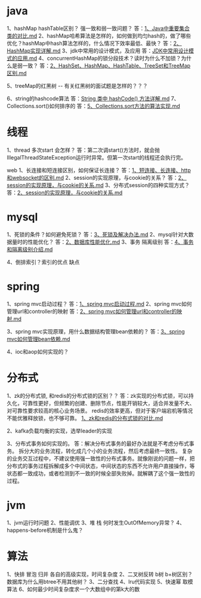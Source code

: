 # java
1、hashMap hashTable区别？ 强一致和弱一致问题？
答：[1、Java中重要集合类的对比.md]()
2、hashMap哈希算法是怎样的，如何做到均匀hash的，做了哪些优化？hashMap中hash算法怎样的，什么情况下效率最低、最快？ 
答：[2、HashMap实现详解.md]()
3、jdk中常用的设计模式，及应用
答：[JDK中常用设计模式的应用.md]()
4、concurrentHashMap的锁分段技术？读时为什么不加锁？为什么是弱一致？
答：[2、HashSet、HashMap、HashTable、TreeSet和TreeMap区别.md]()

5、treeMap的红黑树
-- 有关红黑树的面试题是怎样的？？？

6、string的hashcode算法
答：[String 类中 hashCode() 方法详解.md]()
7、Collections.sort()如何排序的
答：[5、Collections.sort方法的算法实现.md]()



# 线程
1、thread 多次start 会怎样？
答：第二次调start()方法时，就会抛IllegalThreadStateException运行时异常。但第一次start的线程还会执行完。



web
1、长连接和短连接区别，如何保证长连接？
答：[1、短连接、长连接、http和websocket的区别.md]()
2、session的实现原理，与cookie的关系？
答：[2、session的实现原理，与cookie的关系.md]()
3、分布式session的四种实现方式？
答：[2、session的实现原理，与cookie的关系.md]()



# mysql
1、死锁的条件？如何避免死锁？
答：[3、死锁及解决办法.md]()
2、mysql针对大数据量时的性能优化？
答：[2、数据库性能优化.md]()
3、事务 隔离级别
答：[4、事务和隔离级别介绍.md]()

4、倒排索引？索引的优点 缺点



# spring
1、spring mvc启动过程？
答：[1、spring mvc启动过程.md]()
2、spring mvc如何管理url和controller的映射
答：[2、spring mvc如何管理url和controller的映射.md]()

3、spring mvc实现原理，用什么数据结构管理bean依赖的？
答：[3、spring mvc如何管理bean依赖.md]()

4、ioc和aop如何实现的？



# 分布式
1、zk的分布式锁, 和redis的分布式锁的区别？？
答：zk实现的分布式锁，可以持久化，可靠性更好，但频繁的创建、删除节点，性能开销较大，适合并发量不大、对可靠性要求较高的核心业务场景。
redis的效率更高，但对于客户端宕机等情况不能优雅释放锁，也不够可靠。
[1、zk和redis的分布式锁的对比.md]()

2、kafka负载均衡的实现，选举leader的实现

3、分布式事务如何实现的。
答：解决分布式事务的最好办法就是不考虑分布式事务。
拆分大的业务流程，转化成几个小的业务流程，然后考虑最终一致性。
复杂的业务交互过程中，不建议使用强一致性的分布式事务。就像刚说的问题一样，把分布式的事务过程拆解成多个中间状态，中间状态的东西不允许用户直接操作，等状态都一致成功，或者检测到不一致的时候全部失败掉。就解耦了这个强一致性的过程。




# jvm
1、jvm运行时问题
2、性能调优
3、堆 栈 何时发生OutOfMemory异常？
4、happens-before机制是什么鬼？
















# 算法
1、快排 冒泡 归并 各自的高级实现，时间复杂度
2、二叉树反转 b树 b+树区别？数据库为什么用btree不用其他树？
3、二分查找
4、lru代码实现
5、快速幂 取模算法
6、如何最少时间复杂度求一个大数组中的第k大的数



